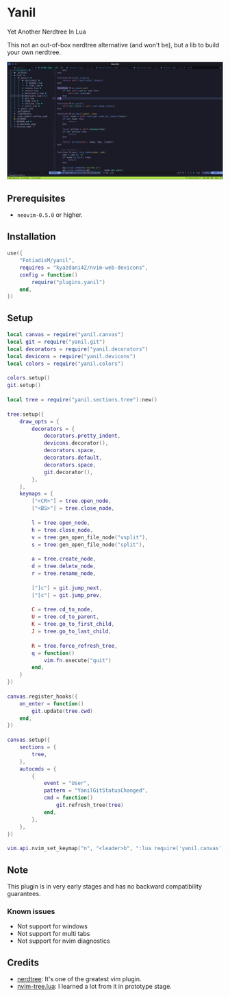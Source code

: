 # Yanil

Yet Another Nerdtree In Lua

This not an out-of-box nerdtree alternative (and won't be), but a lib to build your own nerdtree.

![](screenshot.png)

## Prerequisites

- `neovim-0.5.0` or higher.

## Installation

```lua
use({
	"FotiadisM/yanil",
	requires = "kyazdani42/nvim-web-devicons",
	config = function()
		require("plugins.yanil")
	end,
})

```

## Setup

```lua
local canvas = require("yanil.canvas")
local git = require("yanil.git")
local decorators = require("yanil.decorators")
local devicons = require("yanil.devicons")
local colors = require("yanil.colors")

colors.setup()
git.setup()

local tree = require("yanil.sections.tree"):new()

tree:setup({
	draw_opts = {
		decorators = {
			decorators.pretty_indent,
			devicons.decorator(),
			decorators.space,
			decorators.default,
			decorators.space,
			git.decorator(),
		},
	},
	keymaps = {
		["<CR>"] = tree.open_node,
		["<BS>"] = tree.close_node,

		l = tree.open_node,
		h = tree.close_node,
		v = tree:gen_open_file_node("vsplit"),
		s = tree:gen_open_file_node("split"),

		a = tree.create_node,
		d = tree.delete_node,
		r = tree.rename_node,

		["]c"] = git.jump_next,
        ["[c"] = git.jump_prev,

		C = tree.cd_to_node,
		U = tree.cd_to_parent,
		K = tree.go_to_first_child,
		J = tree.go_to_last_child,

		R = tree.force_refresh_tree,
		q = function()
			vim.fn.execute("quit")
		end,
	}
})

canvas.register_hooks({
	on_enter = function()
		git.update(tree.cwd)
	end,
})

canvas.setup({
	sections = {
		tree,
	},
	autocmds = {
		{
			event = "User",
			pattern = "YanilGitStatusChanged",
			cmd = function()
				git.refresh_tree(tree)
			end,
		},
	},
})

vim.api.nvim_set_keymap("n", "<leader>b", ":lua require('yanil.canvas').toggle()<CR>", { silent = true })

```

## Note

This plugin is in very early stages and has no backward compatibility guarantees.

### Known issues

- Not support for windows
- Not support for multi tabs
- Not support for nvim diagnostics

## Credits

- [nerdtree](https://github.com/preservim/nerdtree): It's one of the greatest vim plugin.
- [nvim-tree.lua](https://github.com/kyazdani42/nvim-tree.lua): I learned a lot from it in prototype stage.

